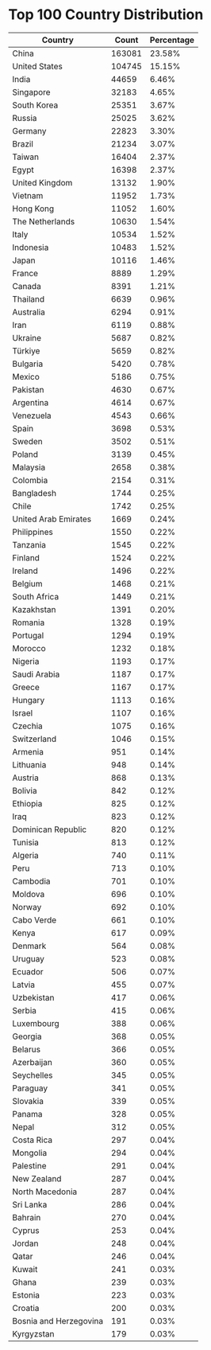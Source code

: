 # Top 100 Country Distribution
| Country | Count | Percentage |
|----|----|----|
| China | 163081 | 23.58% |
| United States | 104745 | 15.15% |
| India | 44659 | 6.46% |
| Singapore | 32183 | 4.65% |
| South Korea | 25351 | 3.67% |
| Russia | 25025 | 3.62% |
| Germany | 22823 | 3.30% |
| Brazil | 21234 | 3.07% |
| Taiwan | 16404 | 2.37% |
| Egypt | 16398 | 2.37% |
| United Kingdom | 13132 | 1.90% |
| Vietnam | 11952 | 1.73% |
| Hong Kong | 11052 | 1.60% |
| The Netherlands | 10630 | 1.54% |
| Italy | 10534 | 1.52% |
| Indonesia | 10483 | 1.52% |
| Japan | 10116 | 1.46% |
| France | 8889 | 1.29% |
| Canada | 8391 | 1.21% |
| Thailand | 6639 | 0.96% |
| Australia | 6294 | 0.91% |
| Iran | 6119 | 0.88% |
| Ukraine | 5687 | 0.82% |
| Türkiye | 5659 | 0.82% |
| Bulgaria | 5420 | 0.78% |
| Mexico | 5186 | 0.75% |
| Pakistan | 4630 | 0.67% |
| Argentina | 4614 | 0.67% |
| Venezuela | 4543 | 0.66% |
| Spain | 3698 | 0.53% |
| Sweden | 3502 | 0.51% |
| Poland | 3139 | 0.45% |
| Malaysia | 2658 | 0.38% |
| Colombia | 2154 | 0.31% |
| Bangladesh | 1744 | 0.25% |
| Chile | 1742 | 0.25% |
| United Arab Emirates | 1669 | 0.24% |
| Philippines | 1550 | 0.22% |
| Tanzania | 1545 | 0.22% |
| Finland | 1524 | 0.22% |
| Ireland | 1496 | 0.22% |
| Belgium | 1468 | 0.21% |
| South Africa | 1449 | 0.21% |
| Kazakhstan | 1391 | 0.20% |
| Romania | 1328 | 0.19% |
| Portugal | 1294 | 0.19% |
| Morocco | 1232 | 0.18% |
| Nigeria | 1193 | 0.17% |
| Saudi Arabia | 1187 | 0.17% |
| Greece | 1167 | 0.17% |
| Hungary | 1113 | 0.16% |
| Israel | 1107 | 0.16% |
| Czechia | 1075 | 0.16% |
| Switzerland | 1046 | 0.15% |
| Armenia | 951 | 0.14% |
| Lithuania | 948 | 0.14% |
| Austria | 868 | 0.13% |
| Bolivia | 842 | 0.12% |
| Ethiopia | 825 | 0.12% |
| Iraq | 823 | 0.12% |
| Dominican Republic | 820 | 0.12% |
| Tunisia | 813 | 0.12% |
| Algeria | 740 | 0.11% |
| Peru | 713 | 0.10% |
| Cambodia | 701 | 0.10% |
| Moldova | 696 | 0.10% |
| Norway | 692 | 0.10% |
| Cabo Verde | 661 | 0.10% |
| Kenya | 617 | 0.09% |
| Denmark | 564 | 0.08% |
| Uruguay | 523 | 0.08% |
| Ecuador | 506 | 0.07% |
| Latvia | 455 | 0.07% |
| Uzbekistan | 417 | 0.06% |
| Serbia | 415 | 0.06% |
| Luxembourg | 388 | 0.06% |
| Georgia | 368 | 0.05% |
| Belarus | 366 | 0.05% |
| Azerbaijan | 360 | 0.05% |
| Seychelles | 345 | 0.05% |
| Paraguay | 341 | 0.05% |
| Slovakia | 339 | 0.05% |
| Panama | 328 | 0.05% |
| Nepal | 312 | 0.05% |
| Costa Rica | 297 | 0.04% |
| Mongolia | 294 | 0.04% |
| Palestine | 291 | 0.04% |
| New Zealand | 287 | 0.04% |
| North Macedonia | 287 | 0.04% |
| Sri Lanka | 286 | 0.04% |
| Bahrain | 270 | 0.04% |
| Cyprus | 253 | 0.04% |
| Jordan | 248 | 0.04% |
| Qatar | 246 | 0.04% |
| Kuwait | 241 | 0.03% |
| Ghana | 239 | 0.03% |
| Estonia | 223 | 0.03% |
| Croatia | 200 | 0.03% |
| Bosnia and Herzegovina | 191 | 0.03% |
| Kyrgyzstan | 179 | 0.03% |

